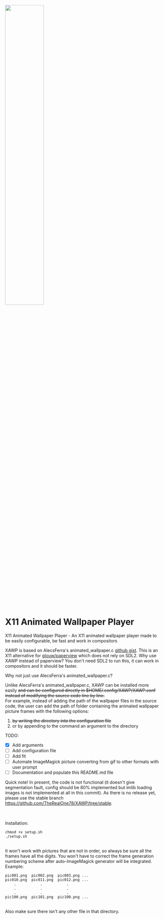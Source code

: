 <img src="https://i.imgur.com/DxCHBP5.png" width="50%">

# X11 Animated Wallpaper Player 
X11 Animated Wallpaper Player - An X11 animated wallpaper player made to be easily configurable, be fast and work in compositors

XAWP is based on AlecsFerra's animated_wallpaper.c <a href="https://gist.github.com/AlecsFerra/ef1cc008990319f3b676eb2d8aa89903">github gist</a>.
This is an X11 alternative for <a href="https://github.com/glouw/paperview">glouw/paperview</a> which does not rely on SDL2.
Why use XAWP instead of paperview? You don't need SDL2 to run this, it can work in compositors and it should be faster.

Why not just use AlecsFerra's animated_wallpaper.c?

Unlike AlecsFerra's animated_wallpaper.c, XAWP can be installed more easily ~~and can be configured directly in $HOME/.config/XAWP/XAWP.conf instead of modifying the source code line by line.~~<br>
For example, instead of adding the path of the wallpaper files in the source code, the user can add the path of folder containing the animated wallpaper picture frames with the following options:

1. ~~by writing the directory into the configuration file~~
2. or by appending to the command an argument to the directory


TODO:

- [x] Add arguments
- [ ] Add configuration file
- [ ] Add fit
- [ ] Automate ImageMagick picture converting from gif to other formats with user prompt
- [ ] Documentation and populate this README.md file

Quick note!
In present, the code is not functional (it doesn't give segmentation fault, config should be 80% implemented but imlib loading images is not implemented at all in this commit). As there is no release yet, please use the stable branch https://github.com/TheRealOne78/XAWP/tree/stable.

<br><br>Installation:
```
chmod +x setup.sh
./setup.sh
```
<br>It won't work with pictures that are not in order, so always be sure all the frames have all the digits. You won't have to correct the frame generation numbering scheme after auto-ImageMagick generator will be integrated.
<br>Example:
```
pic001.png  pic002.png  pic003.png ...
pic010.png  pic011.png  pic012.png ...
    .           .           .
    .           .           .
    .           .           .
pic100.png  pic101.png  pic100.png ...
```
<br>Also make sure there isn't any other file in that directory.
